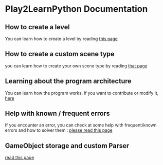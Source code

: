 # Play2LearnPython Documentation

## How to create a level

You can learn how to create a level by reading [this page](./level_tutorial.md)


## How to create a custom scene type

you can learn how to create your own scene type by reading [that page](./scene_type_tutorial.md)



## Learning about the program architecture

You can learn how the program works, if you want to contribute or modify it, [here](./about_the_program.md)


## Help with known / frequent errors

If you encounter an error, you can check at some help with frequent/known errors and how to solver them : [please read this page](./debug_help.md)

## GameObject storage and custom Parser

[read this page](./parser_tutorial.md)